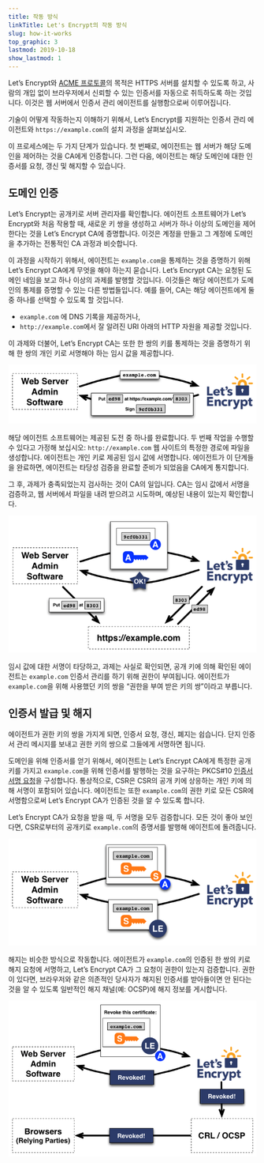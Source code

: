 ```yaml
---
title: 작동 방식
linkTitle: Let's Encrypt의 작동 방식
slug: how-it-works
top_graphic: 3
lastmod: 2019-10-18
show_lastmod: 1
---
```



Let’s Encrypt와 [ACME 프로토콜](https://tools.ietf.org/html/rfc8555)의 목적은 HTTPS 서버를 설치할 수 있도록 하고, 사람의 개입 없이 브라우저에서 신뢰할 수 있는 인증서를 자동으로 취득하도록 하는 것입니다. 이것은 웹 서버에서 인증서 관리 에이전트를 실행함으로써 이루어집니다.

기술이 어떻게 작동하는지 이해하기 위해서, Let’s Encrypt를 지원하는 인증서 관리 에이전트와 `https://example.com`의 설치 과정을 살펴보십시오.

이 프로세스에는 두 가지 단계가 있습니다. 첫 번째로, 에이전트는 웹 서버가 해당 도메인을 제어하는 것을 CA에게 인증합니다. 그런 다음, 에이전트는 해당 도메인에 대한 인증서를 요청, 갱신 및 해지할 수 있습니다.

## 도메인 인증

Let’s Encrypt는 공개키로 서버 관리자를 확인합니다. 에이전트 소프트웨어가 Let’s Encrypt와 처음 작용할 때, 새로운 키 쌍을 생성하고 서버가 하나 이상의 도메인을 제어한다는 것을 Let’s Encrypt CA에 증명합니다. 이것은 계정을 만들고 그 계정에 도메인을 추가하는 전통적인 CA 과정과 비슷합니다.

이 과정을 시작하기 위해서, 에이전트는 `example.com`을 통제하는 것을 증명하기 위해 Let’s Encrypt CA에게 무엇을 해야 하는지 묻습니다. Let’s Encrypt CA는 요청된 도메인 네임을 보고 하나 이상의 과제를 발행할 것입니다. 이것들은 해당 에이전트가 도메인의 통제를 증명할 수 있는 다른 방법들입니다. 예를 들어, CA는 해당 에이전트에게 둘 중 하나를 선택할 수 있도록 할 것입니다.

* `example.com` 에 DNS 기록을 제공하거나,
* `http://example.com`에서 잘 알려진 URI 아래의 HTTP 자원을 제공할 것입니다.

이 과제와 더불어, Let’s Encrypt CA는 또한 한 쌍의 키를 통제하는 것을 증명하기 위해 한 쌍의 개인 키로 서명해야 하는 임시 값을 제공합니다.

![example.com을 검증하기 위해 과제를 요구한다](/images/howitworks_challenge.png)

해당 에이전트 소프트웨어는 제공된 도전 중 하나를 완료합니다. 두 번째 작업을 수행할 수 있다고 가정해 보십시오: `http://example.com` 웹 사이트의 특정한 경로에 파일을 생성합니다. 에이전트는 개인 키로 제공된 임시 값에 서명합니다. 에이전트가 이 단계들을 완료하면, 에이전트는 타당성 검증을 완료할 준비가 되었음을 CA에게 통지합니다.

그 후, 과제가 충족되었는지 검사하는 것이 CA의 일입니다. CA는 임시 값에서 서명을 검증하고, 웹 서버에서 파일을 내려 받으려고 시도하며, 예상된 내용이 있는지 확인합니다.

![example.com을 활동 허가를 요청하기](/images/howitworks_authorization.png)

임시 값에 대한 서명이 타당하고, 과제는 사실로 확인되면, 공개 키에 의해 확인된 에이전트는 `example.com` 인증서 관리를 하기 위해 권한이 부여됩니다. 에이전트가 `example.com`을 위해 사용했던 키의 쌍을 “권한을 부여 받은 키의 쌍”이라고 부릅니다.

## 인증서 발급 및 해지

에이전트가 권한 키의 쌍을 가지게 되면, 인증서 요청, 갱신, 폐지는 쉽습니다. 단지 인증서 관리 메시지를 보내고 권한 키의 쌍으로 그들에게 서명하면 됩니다.

도메인을 위해 인증서를 얻기 위해서, 에이전트는 Let’s Encrypt CA에게 특정한 공개 키를 가지고 `example.com`을 위해 인증서를 발행하는 것을 요구하는 PKCS#10 [인증서 서명 요청](https://tools.ietf.org/html/rfc2986)을 구성합니다. 통상적으로, CSR은 CSR의 공개 키에 상응하는 개인 키에 의해 서명이 포함되어 있습니다. 에이전트는 또한 `example.com`의 권한 키로 모든 CSR에 서명함으로써 Let’s Encrypt CA가 인증된 것을 알 수 있도록 합니다.

Let’s Encrypt CA가 요청을 받을 때, 두 서명을 모두 검증합니다. 모든 것이 좋아 보인다면, CSR로부터의 공개키로 `example.com`의 증명서를 발행해 에이전트에 돌려줍니다.

![example.com 자격증 요청](/images/howitworks_certificate.png)

해지는 비슷한 방식으로 작동합니다. 에이전트가 `example.com`의 인증된 한 쌍의 키로 해지 요청에 서명하고, Let’s Encrypt CA가 그 요청이 권한이 있는지 검증합니다. 권한이 있다면, 브라우저와 같은 의존적인 당사자가 해지된 인증서를 받아들이면 안 된다는 것을 알 수 있도록 일반적인 해지 채널(예: OCSP)에 해지 정보를 게시합니다.

![example.com에 대한 인증서 해지 요청](/images/howitworks_revocation.png)
